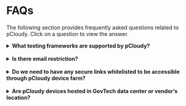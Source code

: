 # FAQs

The following section provides frequently asked questions related to pCloudy. Click on a question to view the answer.

<details>
  <summary><b>What testing frameworks are supported by pCloudy?</b></summary><br>
    Please refer to the official documentation for more information: https://www.pcloudy.com/app-testing-tools-and-frameworks-integration/
</details>
<br>
<details>
  <summary><b>Is there email restriction?</b></summary><br>
    No, there is no email restriction for user sign up for manual testing.
Please raise a service ticket as we will only accept pending user registration strictly based on the signup email stated in the ticket.
</details>
<br>
<details>
  <summary><b>Do we need to have any secure links whitelisted to be accessible through pCloudy device farm?</b></summary><br>
    You will be able to connect to the devices via SHIP Bamboo for automated testing. If you want the devices to be able to access your UAT environment, you can whitelist the static public IP address 202.55.81.214, that the mobile devices identified by.
</details>
<br>
<details>
  <summary><b>Are pCloudy devices hosted in GovTech data center or vendor’s location?</b></summary><br>
    The devices are being located at the vendor's data center in Singapore.
</details>

<!--
- **What testing frameworks are supported by pCloudy?**

    Please refer to the official documentation for more information: https://www.pcloudy.com/app-testing-tools-and-frameworks-integration/

- **Is there email restriction?**

    No, there is no email restriction for user sign up for manual testing.
Please raise a service ticket as we will only accept pending user registration strictly based on the signup email stated in the ticket.

- **Do we need to have any secure links whitelisted to be accessible through pCloudy device farm?**

    You will be able to connect to the devices via SHIP Bamboo for automated testing. If you want the devices to be able to access your UAT environment, you can whitelist the static public IP address 202.55.81.214, that the mobile devices identified by.

- **Are pCloudy devices hosted in GovTech data center or vendor’s location?**   
    
    The devices are being located at the vendor's data center in Singapore.
-->